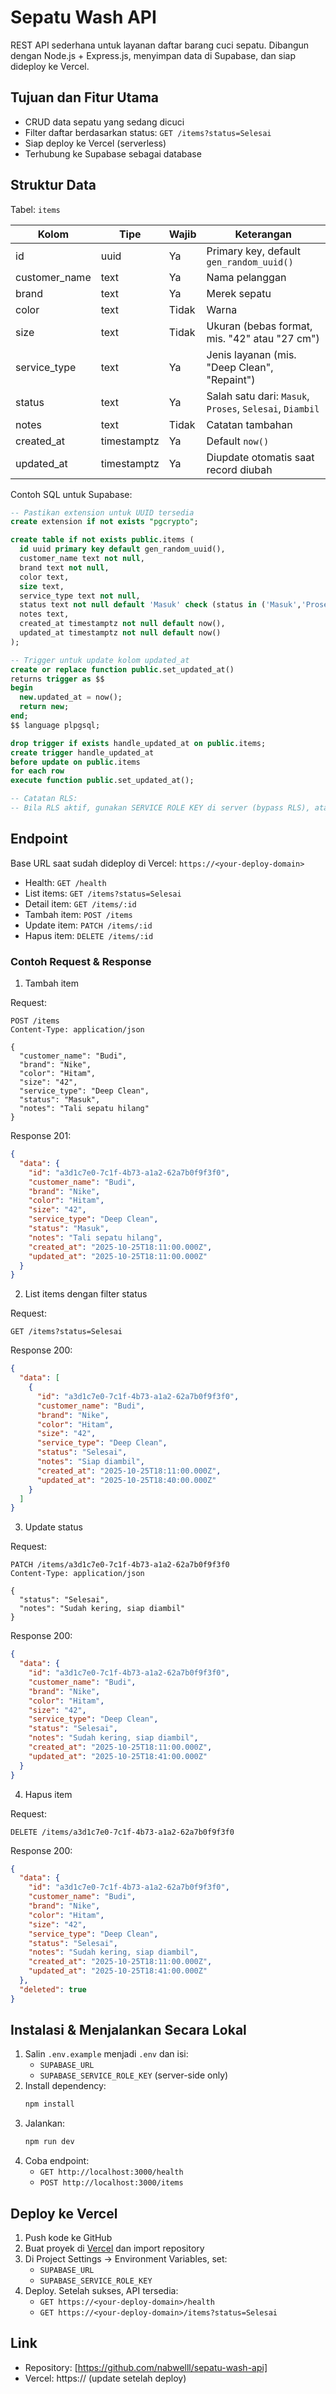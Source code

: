 # Sepatu Wash API

REST API sederhana untuk layanan daftar barang cuci sepatu. Dibangun dengan Node.js + Express.js, menyimpan data di Supabase, dan siap dideploy ke Vercel.

## Tujuan dan Fitur Utama

- CRUD data sepatu yang sedang dicuci
- Filter daftar berdasarkan status: `GET /items?status=Selesai`
- Siap deploy ke Vercel (serverless)
- Terhubung ke Supabase sebagai database

## Struktur Data

Tabel: `items`

| Kolom          | Tipe        | Wajib | Keterangan                                               |
|----------------|-------------|-------|----------------------------------------------------------|
| id             | uuid        | Ya    | Primary key, default `gen_random_uuid()`                 |
| customer_name  | text        | Ya    | Nama pelanggan                                           |
| brand          | text        | Ya    | Merek sepatu                                             |
| color          | text        | Tidak | Warna                                                    |
| size           | text        | Tidak | Ukuran (bebas format, mis. "42" atau "27 cm")           |
| service_type   | text        | Ya    | Jenis layanan (mis. "Deep Clean", "Repaint")            |
| status         | text        | Ya    | Salah satu dari: `Masuk`, `Proses`, `Selesai`, `Diambil` |
| notes          | text        | Tidak | Catatan tambahan                                         |
| created_at     | timestamptz | Ya    | Default `now()`                                          |
| updated_at     | timestamptz | Ya    | Diupdate otomatis saat record diubah                     |

Contoh SQL untuk Supabase:

```sql
-- Pastikan extension untuk UUID tersedia
create extension if not exists "pgcrypto";

create table if not exists public.items (
  id uuid primary key default gen_random_uuid(),
  customer_name text not null,
  brand text not null,
  color text,
  size text,
  service_type text not null,
  status text not null default 'Masuk' check (status in ('Masuk','Proses','Selesai','Diambil')),
  notes text,
  created_at timestamptz not null default now(),
  updated_at timestamptz not null default now()
);

-- Trigger untuk update kolom updated_at
create or replace function public.set_updated_at()
returns trigger as $$
begin
  new.updated_at = now();
  return new;
end;
$$ language plpgsql;

drop trigger if exists handle_updated_at on public.items;
create trigger handle_updated_at
before update on public.items
for each row
execute function public.set_updated_at();

-- Catatan RLS:
-- Bila RLS aktif, gunakan SERVICE ROLE KEY di server (bypass RLS), atau buat kebijakan sesuai kebutuhan.
```

## Endpoint

Base URL saat sudah dideploy di Vercel: `https://<your-deploy-domain>`

- Health: `GET /health`
- List items: `GET /items?status=Selesai`
- Detail item: `GET /items/:id`
- Tambah item: `POST /items`
- Update item: `PATCH /items/:id`
- Hapus item: `DELETE /items/:id`

### Contoh Request & Response

1) Tambah item

Request:
```http
POST /items
Content-Type: application/json

{
  "customer_name": "Budi",
  "brand": "Nike",
  "color": "Hitam",
  "size": "42",
  "service_type": "Deep Clean",
  "status": "Masuk",
  "notes": "Tali sepatu hilang"
}
```

Response 201:
```json
{
  "data": {
    "id": "a3d1c7e0-7c1f-4b73-a1a2-62a7b0f9f3f0",
    "customer_name": "Budi",
    "brand": "Nike",
    "color": "Hitam",
    "size": "42",
    "service_type": "Deep Clean",
    "status": "Masuk",
    "notes": "Tali sepatu hilang",
    "created_at": "2025-10-25T18:11:00.000Z",
    "updated_at": "2025-10-25T18:11:00.000Z"
  }
}
```

2) List items dengan filter status

Request:
```http
GET /items?status=Selesai
```

Response 200:
```json
{
  "data": [
    {
      "id": "a3d1c7e0-7c1f-4b73-a1a2-62a7b0f9f3f0",
      "customer_name": "Budi",
      "brand": "Nike",
      "color": "Hitam",
      "size": "42",
      "service_type": "Deep Clean",
      "status": "Selesai",
      "notes": "Siap diambil",
      "created_at": "2025-10-25T18:11:00.000Z",
      "updated_at": "2025-10-25T18:40:00.000Z"
    }
  ]
}
```

3) Update status

Request:
```http
PATCH /items/a3d1c7e0-7c1f-4b73-a1a2-62a7b0f9f3f0
Content-Type: application/json

{
  "status": "Selesai",
  "notes": "Sudah kering, siap diambil"
}
```

Response 200:
```json
{
  "data": {
    "id": "a3d1c7e0-7c1f-4b73-a1a2-62a7b0f9f3f0",
    "customer_name": "Budi",
    "brand": "Nike",
    "color": "Hitam",
    "size": "42",
    "service_type": "Deep Clean",
    "status": "Selesai",
    "notes": "Sudah kering, siap diambil",
    "created_at": "2025-10-25T18:11:00.000Z",
    "updated_at": "2025-10-25T18:41:00.000Z"
  }
}
```

4) Hapus item

Request:
```http
DELETE /items/a3d1c7e0-7c1f-4b73-a1a2-62a7b0f9f3f0
```

Response 200:
```json
{
  "data": {
    "id": "a3d1c7e0-7c1f-4b73-a1a2-62a7b0f9f3f0",
    "customer_name": "Budi",
    "brand": "Nike",
    "color": "Hitam",
    "size": "42",
    "service_type": "Deep Clean",
    "status": "Selesai",
    "notes": "Sudah kering, siap diambil",
    "created_at": "2025-10-25T18:11:00.000Z",
    "updated_at": "2025-10-25T18:41:00.000Z"
  },
  "deleted": true
}
```

## Instalasi & Menjalankan Secara Lokal

1. Salin `.env.example` menjadi `.env` dan isi:
   - `SUPABASE_URL`
   - `SUPABASE_SERVICE_ROLE_KEY` (server-side only)
2. Install dependency:
   ```bash
   npm install
   ```
3. Jalankan:
   ```bash
   npm run dev
   ```
4. Coba endpoint:
   - `GET http://localhost:3000/health`
   - `POST http://localhost:3000/items`

## Deploy ke Vercel

1. Push kode ke GitHub
2. Buat proyek di [Vercel](https://vercel.com) dan import repository
3. Di Project Settings -> Environment Variables, set:
   - `SUPABASE_URL`
   - `SUPABASE_SERVICE_ROLE_KEY`
4. Deploy. Setelah sukses, API tersedia:
   - `GET https://<your-deploy-domain>/health`
   - `GET https://<your-deploy-domain>/items?status=Selesai`

## Link

- Repository: [https://github.com/nabwelll/sepatu-wash-api]
- Vercel: https://<your-deploy-domain> (update setelah deploy)
